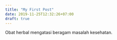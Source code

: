 ```yaml
---
title: "My First Post"
date: 2019-11-25T12:32:26+07:00
draft: true
---
```


Obat herbal mengatasi beragam masalah kesehatan.